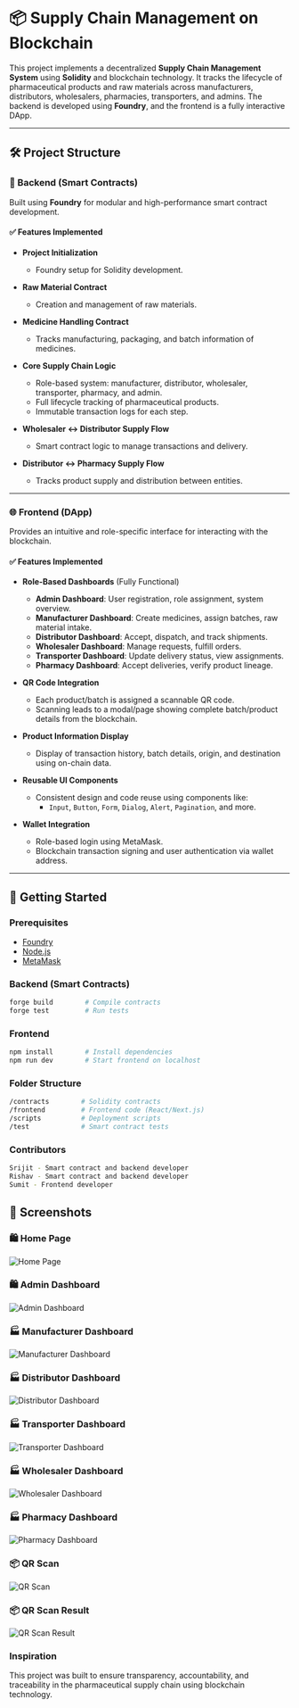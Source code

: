 # 📦 Supply Chain Management on Blockchain

This project implements a decentralized **Supply Chain Management System** using **Solidity** and blockchain technology. It tracks the lifecycle of pharmaceutical products and raw materials across manufacturers, distributors, wholesalers, pharmacies, transporters, and admins. The backend is developed using **Foundry**, and the frontend is a fully interactive DApp.

---

## 🛠️ Project Structure

### 🔗 Backend (Smart Contracts)

Built using **Foundry** for modular and high-performance smart contract development.

#### ✅ Features Implemented

- **Project Initialization**
  - Foundry setup for Solidity development.

- **Raw Material Contract**
  - Creation and management of raw materials.

- **Medicine Handling Contract**
  - Tracks manufacturing, packaging, and batch information of medicines.

- **Core Supply Chain Logic**
  - Role-based system: manufacturer, distributor, wholesaler, transporter, pharmacy, and admin.
  - Full lifecycle tracking of pharmaceutical products.
  - Immutable transaction logs for each step.

- **Wholesaler ↔ Distributor Supply Flow**
  - Smart contract logic to manage transactions and delivery.

- **Distributor ↔ Pharmacy Supply Flow**
  - Tracks product supply and distribution between entities.

---

### 🌐 Frontend (DApp)

Provides an intuitive and role-specific interface for interacting with the blockchain.

#### ✅ Features Implemented

- **Role-Based Dashboards** (Fully Functional)
  - **Admin Dashboard**: User registration, role assignment, system overview.
  - **Manufacturer Dashboard**: Create medicines, assign batches, raw material intake.
  - **Distributor Dashboard**: Accept, dispatch, and track shipments.
  - **Wholesaler Dashboard**: Manage requests, fulfill orders.
  - **Transporter Dashboard**: Update delivery status, view assignments.
  - **Pharmacy Dashboard**: Accept deliveries, verify product lineage.

- **QR Code Integration**
  - Each product/batch is assigned a scannable QR code.
  - Scanning leads to a modal/page showing complete batch/product details from the blockchain.

- **Product Information Display**
  - Display of transaction history, batch details, origin, and destination using on-chain data.

- **Reusable UI Components**
  - Consistent design and code reuse using components like:
    - `Input`, `Button`, `Form`, `Dialog`, `Alert`, `Pagination`, and more.

- **Wallet Integration**
  - Role-based login using MetaMask.
  - Blockchain transaction signing and user authentication via wallet address.

---

## 🚀 Getting Started

### Prerequisites

- [Foundry](https://book.getfoundry.sh/)
- [Node.js](https://nodejs.org/)
- [MetaMask](https://metamask.io/)

### Backend (Smart Contracts)

```bash
forge build        # Compile contracts
forge test         # Run tests

```

### Frontend 
```bash
npm install        # Install dependencies
npm run dev        # Start frontend on localhost
```


### Folder Structure
```bash
/contracts        # Solidity contracts
/frontend         # Frontend code (React/Next.js)
/scripts          # Deployment scripts
/test             # Smart contract tests
```

### Contributors
```bash
Srijit - Smart contract and backend developer
Rishav - Smart contract and backend developer
Sumit - Frontend developer
```

## 📸 Screenshots

### 🛍️ Home Page
![Home Page](./frontend/public/screenshots/home.png)

### 🛍️ Admin Dashboard
![Admin Dashboard](./frontend/public/screenshots/admin.png)

### 🏭 Manufacturer Dashboard
![Manufacturer Dashboard](./frontend/public/screenshots/manufauturer.png)

### 🏭 Distributor Dashboard
![Distributor Dashboard](./frontend/public/screenshots/distributor.png)

### 🏭 Transporter Dashboard
![Transporter Dashboard](./frontend/public/screenshots/transporter.png)

### 🏭 Wholesaler Dashboard
![Wholesaler Dashboard](./frontend/public/screenshots/wholesaler.png)

### 🏭 Pharmacy Dashboard
![Pharmacy Dashboard](./frontend/public/screenshots/pharmacy.png)


### 📦 QR Scan 
![QR Scan ](./frontend/public/screenshots/qr.png)

### 📦 QR Scan Result
![QR Scan Result](./frontend/public/screenshots/resut.png)



### Inspiration

This project was built to ensure transparency, accountability, and traceability in the pharmaceutical supply chain using blockchain technology.